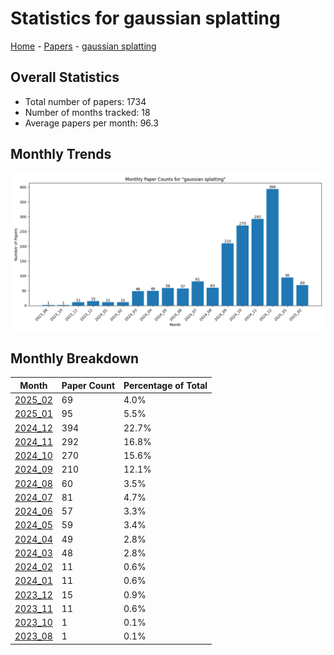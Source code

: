 # Statistics for gaussian splatting

[Home](https://arxcompass.github.io) - [Papers](https://arxcompass.github.io/papers) - [gaussian splatting](https://arxcompass.github.io/papers/gaussian_splatting)

## Overall Statistics

- Total number of papers: 1734
- Number of months tracked: 18
- Average papers per month: 96.3

## Monthly Trends

![Monthly Paper Counts](monthly_stats.png)

## Monthly Breakdown

| Month | Paper Count | Percentage of Total |
| --- | --- | --- |
| [2025_02](./2025_02/papers_1.md) | 69 | 4.0% |
| [2025_01](./2025_01/papers_1.md) | 95 | 5.5% |
| [2024_12](./2024_12/papers_1.md) | 394 | 22.7% |
| [2024_11](./2024_11/papers_1.md) | 292 | 16.8% |
| [2024_10](./2024_10/papers_1.md) | 270 | 15.6% |
| [2024_09](./2024_09/papers_1.md) | 210 | 12.1% |
| [2024_08](./2024_08/papers_1.md) | 60 | 3.5% |
| [2024_07](./2024_07/papers_1.md) | 81 | 4.7% |
| [2024_06](./2024_06/papers_1.md) | 57 | 3.3% |
| [2024_05](./2024_05/papers_1.md) | 59 | 3.4% |
| [2024_04](./2024_04/papers_1.md) | 49 | 2.8% |
| [2024_03](./2024_03/papers_1.md) | 48 | 2.8% |
| [2024_02](./2024_02/papers_1.md) | 11 | 0.6% |
| [2024_01](./2024_01/papers_1.md) | 11 | 0.6% |
| [2023_12](./2023_12/papers_1.md) | 15 | 0.9% |
| [2023_11](./2023_11/papers_1.md) | 11 | 0.6% |
| [2023_10](./2023_10/papers_1.md) | 1 | 0.1% |
| [2023_08](./2023_08/papers_1.md) | 1 | 0.1% |
